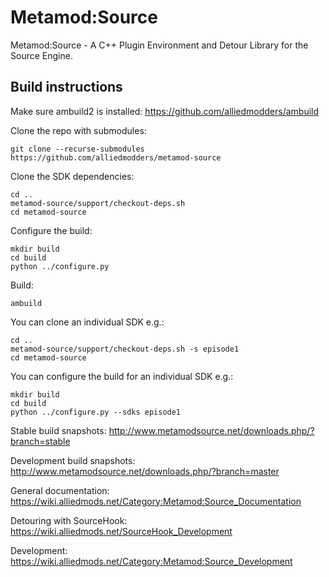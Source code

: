 Metamod:Source
==============

Metamod:Source - A C++ Plugin Environment and Detour Library for the Source Engine.

Build instructions
------------------

Make sure ambuild2 is installed: https://github.com/alliedmodders/ambuild

Clone the repo with submodules:
```
git clone --recurse-submodules https://github.com/alliedmodders/metamod-source
```

Clone the SDK dependencies:
```
cd ..
metamod-source/support/checkout-deps.sh
cd metamod-source
```

Configure the build:
```
mkdir build
cd build
python ../configure.py
```

Build:
```
ambuild
```

You can clone an individual SDK e.g.:
```
cd ..
metamod-source/support/checkout-deps.sh -s episode1
cd metamod-source
```

You can configure the build for an individual SDK e.g.:
```
mkdir build
cd build
python ../configure.py --sdks episode1
```

Stable build snapshots: <http://www.metamodsource.net/downloads.php/?branch=stable>

Development build snapshots: <http://www.metamodsource.net/downloads.php/?branch=master>

General documentation: <https://wiki.alliedmods.net/Category:Metamod:Source_Documentation>

Detouring with SourceHook: <https://wiki.alliedmods.net/SourceHook_Development>

Development: <https://wiki.alliedmods.net/Category:Metamod:Source_Development>